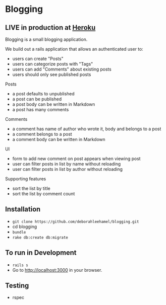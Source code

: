 # Blogging

## LIVE in production at [Heroku](https://.herokuapp.com/)

Blogging is a small blogging application.

We build out a rails application that allows an authenticated user to:
  * users can create "Posts"
  * users can categorize posts with "Tags"
  * users can add "Comments" about existing posts
  * users should only see published posts


  Posts
  * a post defaults to unpublished
  * a post can be published
  * a post body can be written in Markdown
  * a post has many comments

  Comments
  * a comment has name of author who wrote it, body and belongs to a post
  * a comment belongs to a post
  * a comment body can be written in Markdown

  UI
  * form to add new comment on post appears when viewing post
  * user can filter posts in list by name without reloading
  * user can filter posts in list by author without reloading

  Supporting features
  * sort the list by title
  * sort the list by comment count


  ## Installation
  * `git clone https://github.com/deborahleehamel/blogging.git`
  *  cd blogging
  * `bundle`
  * `rake db:create db:migrate`

  ## To run in Development
  * `rails s`
  * Go to [http://localhost:3000](http://localhost:3000) in your browser.

  ## Testing
  * rspec
